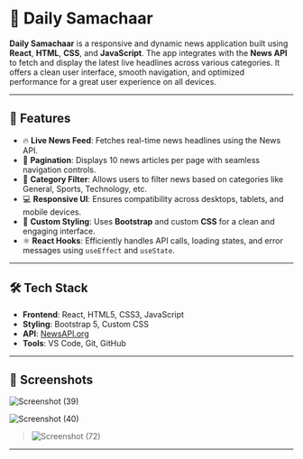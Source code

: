 # 📰 Daily Samachaar

**Daily Samachaar** is a responsive and dynamic news application built using **React**, **HTML**, **CSS**, and **JavaScript**. The app integrates with the **News API** to fetch and display the latest live headlines across various categories. It offers a clean user interface, smooth navigation, and optimized performance for a great user experience on all devices.

---

## 🚀 Features

- 🔥 **Live News Feed**: Fetches real-time news headlines using the News API.
- 📑 **Pagination**: Displays 10 news articles per page with seamless navigation controls.
- 🧭 **Category Filter**: Allows users to filter news based on categories like General, Sports, Technology, etc.
- 💻 **Responsive UI**: Ensures compatibility across desktops, tablets, and mobile devices.
- 🎨 **Custom Styling**: Uses **Bootstrap** and custom **CSS** for a clean and engaging interface.
- ⚛️ **React Hooks**: Efficiently handles API calls, loading states, and error messages using `useEffect` and `useState`.

---

## 🛠️ Tech Stack

- **Frontend**: React, HTML5, CSS3, JavaScript  
- **Styling**: Bootstrap 5, Custom CSS  
- **API**: [NewsAPI.org](https://newsapi.org/)  
- **Tools**: VS Code, Git, GitHub  

---

## 📸 Screenshots     

![Screenshot (39)](https://github.com/user-attachments/assets/430ceb99-cbc3-41cd-a757-1f47e53666eb)

   
>   
![Screenshot (40)](https://github.com/user-attachments/assets/7f919ab2-c3a3-4559-83d3-32a12bdecb8e)

   
> ![Screenshot (72)](https://github.com/user-attachments/assets/74bb5f2f-c299-4e51-89cf-004e124b796f)





---



